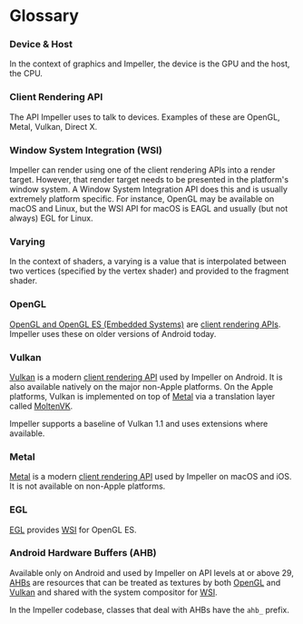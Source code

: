 # Glossary

### Device & Host

In the context of graphics and Impeller, the device is the GPU and the host, the
CPU.

### Client Rendering API

The API Impeller uses to talk to devices. Examples of these are OpenGL, Metal,
Vulkan, Direct X.

### Window System Integration (WSI)

Impeller can render using one of the client rendering APIs into a render target.
However, that render target needs to be presented in the platform's window
system. A Window System Integration API does this and is usually extremely
platform specific. For instance, OpenGL may be available on macOS and Linux, but
the WSI API for macOS is EAGL and usually (but not always) EGL for Linux.

### Varying

In the context of shaders, a varying is a value that is interpolated between two
vertices (specified by the vertex shader) and provided to the fragment shader.

### OpenGL

[OpenGL and OpenGL ES (Embedded Systems)](https://www.opengl.org/) are
[client rendering APIs](#client-rendering-api). Impeller uses these on older
versions of Android today.

### Vulkan

[Vulkan](https://www.vulkan.org/) is a modern
[client rendering API](#client-rendering-api) used by Impeller on Android. It is
also available natively on the major non-Apple platforms. On the Apple
platforms, Vulkan is implemented on top of [Metal](#metal) via a translation
layer called [MoltenVK](https://github.com/KhronosGroup/MoltenVK).

Impeller supports a baseline of Vulkan 1.1 and uses extensions where available.

### Metal

[Metal](https://developer.apple.com/metal/) is a modern
[client rendering API](#client-rendering-api) used by Impeller on macOS and iOS.
It is not available on non-Apple platforms.

### EGL

[EGL](https://www.khronos.org/egl) provides
[WSI](#window-system-integration-wsi) for OpenGL ES.

### Android Hardware Buffers (AHB)

Available only on Android and used by Impeller on API levels at or above 29,
[AHBs](https://developer.android.com/ndk/reference/group/a-hardware-buffer) are
resources that can be treated as textures by both [OpenGL](#opengl) and
[Vulkan](#vulkan) and shared with the system compositor for
[WSI](#window-system-integration-wsi).

In the Impeller codebase, classes that deal with AHBs have the `ahb_` prefix.

